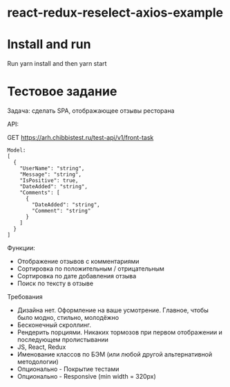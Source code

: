 # react-redux-reselect-axios-example

# Install and run

Run yarn install and then yarn start

# Тестовое задание

Задача: cделать SPA, отображающее отзывы ресторана

API:

GET https://arh.chibbistest.ru/test-api/v1/front-task

```
Model:
[
  {
    "UserName": "string",
    "Message": "string",
    "IsPositive": true,
    "DateAdded": "string",
    "Comments": [
      {
        "DateAdded": "string",
        "Comment": "string"
      }
    ]
  }
]
```

Функции:
- Отображение отзывов с комментариями
- Сортировка по положительным / отрицательным
- Сортировка по дате добавления отзыва
- Поиск по тексту в отзыве

Требования

- Дизайна нет. Оформление на ваше усмотрение. Главное, чтобы было модно, стильно, молодёжно
- Бесконечный скроллинг.
- Рендерить порциями. Никаких тормозов при первом отображении и последующем пролистывании
- JS, React, Redux
- Именование классов по БЭМ (или любой другой альтернативной методологии)
- Опционально - Покрытие тестами
- Опционально - Responsive (min width = 320px)
